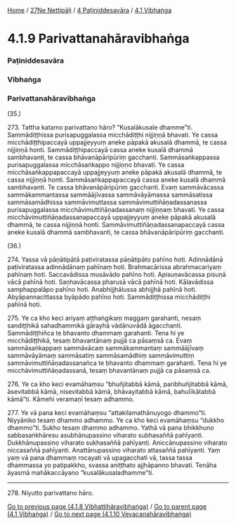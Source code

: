 
[Home](/) / [27Ne Nettipāḷi](../../../27Ne.md) / [4 Paṭiniddesavāra](../../4.md) / [4.1 Vibhaṅga](../4.1.md)

# 4.1.9 Parivattanahāravibhaṅga

### Paṭiniddesavāra

### Vibhaṅga

### Parivattanahāravibhaṅga

(35.)

273\. Tattha katamo parivattano hāro? “Kusalākusale dhamme”ti. Sammādiṭṭhissa purisapuggalassa micchādiṭṭhi nijjiṇṇā bhavati. Ye cassa micchādiṭṭhipaccayā uppajjeyyuṃ aneke pāpakā akusalā dhammā, te cassa nijjiṇṇā honti. Sammādiṭṭhipaccayā cassa aneke kusalā dhammā sambhavanti, te cassa bhāvanāpāripūriṃ gacchanti. Sammāsaṅkappassa purisapuggalassa micchāsaṅkappo nijjiṇṇo bhavati. Ye cassa micchāsaṅkappapaccayā uppajjeyyuṃ aneke pāpakā akusalā dhammā, te cassa nijjiṇṇā honti. Sammāsaṅkappapaccayā cassa aneke kusalā dhammā sambhavanti. Te cassa bhāvanāpāripūriṃ gacchanti. Evaṃ sammāvācassa sammākammantassa sammāājīvassa sammāvāyāmassa sammāsatissa sammāsamādhissa sammāvimuttassa sammāvimuttiñāṇadassanassa purisapuggalassa micchāvimuttiñāṇadassanaṃ nijjiṇṇaṃ bhavati. Ye cassa micchāvimuttiñāṇadassanapaccayā uppajjeyyuṃ aneke pāpakā akusalā dhammā, te cassa nijjiṇṇā honti. Sammāvimuttiñāṇadassanapaccayā cassa aneke kusalā dhammā sambhavanti, te cassa bhāvanāpāripūriṃ gacchanti.

(36.)

274\. Yassa vā pāṇātipātā paṭiviratassa pāṇātipāto pahīno hoti. Adinnādānā paṭiviratassa adinnādānaṃ pahīnaṃ hoti. Brahmacārissa abrahmacariyaṃ pahīnaṃ hoti. Saccavādissa musāvādo pahīno hoti. Apisuṇavācassa pisuṇā vācā pahīnā hoti. Saṇhavācassa pharusā vācā pahīnā hoti. Kālavādissa samphappalāpo pahīno hoti. Anabhijjhālussa abhijjhā pahīnā hoti. Abyāpannacittassa byāpādo pahīno hoti. Sammādiṭṭhissa micchādiṭṭhi pahīnā hoti.

275\. Ye ca kho keci ariyaṃ aṭṭhaṅgikaṃ maggaṃ garahanti, nesaṃ sandiṭṭhikā sahadhammikā gārayhā vādānuvādā āgacchanti. Sammādiṭṭhiñca te bhavanto dhammaṃ garahanti. Tena hi ye micchādiṭṭhikā, tesaṃ bhavantānaṃ pujjā ca pāsaṃsā ca. Evaṃ sammāsaṅkappaṃ sammāvācaṃ sammākammantaṃ sammāājīvaṃ sammāvāyāmaṃ sammāsatiṃ sammāsamādhiṃ sammāvimuttiṃ sammāvimuttiñāṇadassanañca te bhavanto dhammaṃ garahanti. Tena hi ye micchāvimuttiñāṇadassanā, tesaṃ bhavantānaṃ pujjā ca pāsaṃsā ca.

276\. Ye ca kho keci evamāhaṃsu “bhuñjitabbā kāmā, paribhuñjitabbā kāmā, āsevitabbā kāmā, nisevitabbā kāmā, bhāvayitabbā kāmā, bahulīkātabbā kāmā”ti. Kāmehi veramaṇī tesaṃ adhammo.

277\. Ye vā pana keci evamāhaṃsu “attakilamathānuyogo dhammo”ti. Niyyāniko tesaṃ dhammo adhammo. Ye ca kho keci evamāhaṃsu “dukkho dhammo”ti. Sukho tesaṃ dhammo adhammo. Yathā vā pana bhikkhuno sabbasaṅkhāresu asubhānupassino viharato subhasaññā pahīyanti. Dukkhānupassino viharato sukhasaññā pahīyanti. Aniccānupassino viharato niccasaññā pahīyanti. Anattānupassino viharato attasaññā pahīyanti. Yaṃ yaṃ vā pana dhammaṃ rocayati vā upagacchati vā, tassa tassa dhammassa yo paṭipakkho, svassa aniṭṭhato ajjhāpanno bhavati. Tenāha āyasmā mahākaccāyano “kusalākusaladhamme”ti.

---

278\. Niyutto parivattano hāro.



[Go to previous page (4.1.8 Vibhattihāravibhaṅga)](4.1.8.md) / [Go to parent page (4.1 Vibhaṅga)](../4.1.md) / [Go to next page (4.1.10 Vevacanahāravibhaṅga)](4.1.10.md)


